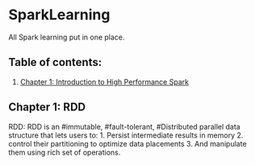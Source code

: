 # SparkLearning
All Spark learning put in one place. 

## Table of contents:
1. [Chapter 1: Introduction to High Performance Spark](#Chapter1)


## Chapter 1: RDD<a name="Chapter1"></a>

RDD: RDD is an #immutable, #fault-tolerant, #Distributed parallel data structure that lets users to:
	1. Persist intermediate results in memory
	2. control their partitioning to optimize data placements
	3. And manipulate them using rich set of operations. 